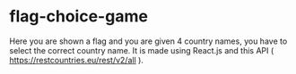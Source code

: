 # flag-choice-game
Here you are shown a flag and you are given 4 country names, you have to select the correct country name.
It is made using React.js and this API ( https://restcountries.eu/rest/v2/all ).
